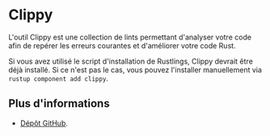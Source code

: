 # Clippy

L'outil Clippy est une collection de lints permettant d'analyser votre code afin de repérer les erreurs courantes et d'améliorer votre code Rust.

Si vous avez utilisé le script d'installation de Rustlings, Clippy devrait être déjà installé.
Si ce n'est pas le cas, vous pouvez l'installer manuellement via `rustup component add clippy`.

## Plus d'informations

- [Dépôt GitHub](https://github.com/rust-lang/rust-clippy).
